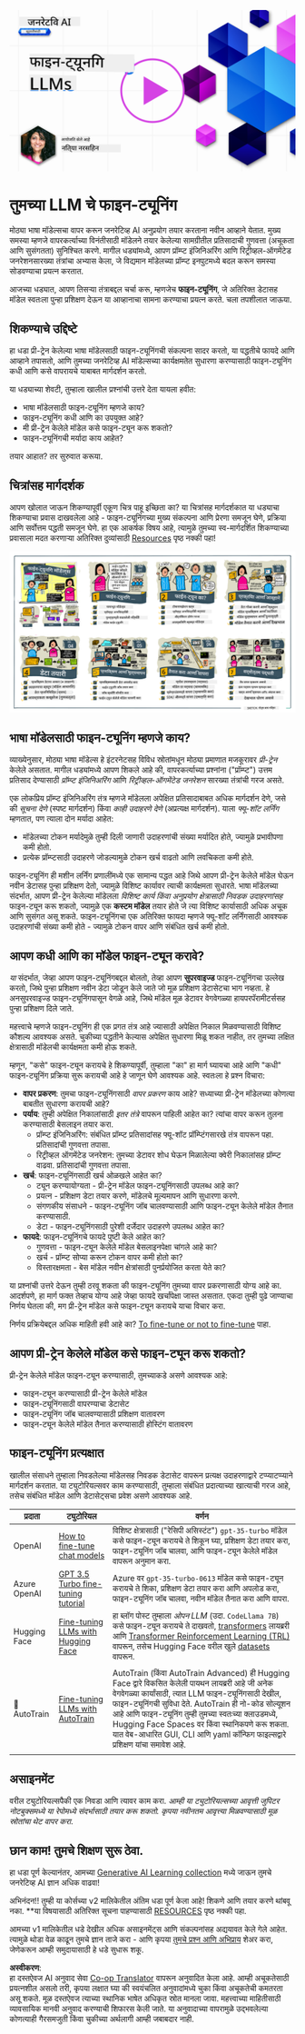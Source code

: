 <!--
CO_OP_TRANSLATOR_METADATA:
{
  "original_hash": "68664f7e754a892ae1d8d5e2b7bd2081",
  "translation_date": "2025-07-09T17:39:48+00:00",
  "source_file": "18-fine-tuning/README.md",
  "language_code": "mr"
}
-->
[![Open Source Models](../../../translated_images/18-lesson-banner.f30176815b1a5074fce9cceba317720586caa99e24001231a92fd04eeb54a121.mr.png)](https://aka.ms/gen-ai-lesson18-gh?WT.mc_id=academic-105485-koreyst)

# तुमच्या LLM चे फाइन-ट्यूनिंग

मोठ्या भाषा मॉडेल्सचा वापर करून जनरेटिव्ह AI अनुप्रयोग तयार करताना नवीन आव्हाने येतात. मुख्य समस्या म्हणजे वापरकर्त्याच्या विनंतीसाठी मॉडेलने तयार केलेल्या सामग्रीतील प्रतिसादाची गुणवत्ता (अचूकता आणि सुसंगतता) सुनिश्चित करणे. मागील धड्यांमध्ये, आपण प्रॉम्प्ट इंजिनिअरिंग आणि रिट्रीव्हल-ऑगमेंटेड जनरेशनसारख्या तंत्रांचा अभ्यास केला, जे विद्यमान मॉडेलच्या प्रॉम्प्ट इनपुटमध्ये बदल करून समस्या सोडवण्याचा प्रयत्न करतात.

आजच्या धड्यात, आपण तिसऱ्या तंत्राबद्दल चर्चा करू, म्हणजेच **फाइन-ट्यूनिंग**, जे अतिरिक्त डेटासह मॉडेल स्वतःला पुन्हा प्रशिक्षण देऊन या आव्हानाचा सामना करण्याचा प्रयत्न करते. चला तपशीलात जाऊया.

## शिकण्याचे उद्दिष्टे

हा धडा प्री-ट्रेन केलेल्या भाषा मॉडेलसाठी फाइन-ट्यूनिंगची संकल्पना सादर करतो, या पद्धतीचे फायदे आणि आव्हाने तपासतो, आणि तुमच्या जनरेटिव्ह AI मॉडेल्सच्या कार्यक्षमतेत सुधारणा करण्यासाठी फाइन-ट्यूनिंग कधी आणि कसे वापरायचे याबाबत मार्गदर्शन करतो.

या धड्याच्या शेवटी, तुम्हाला खालील प्रश्नांची उत्तरे देता यायला हवीत:

- भाषा मॉडेलसाठी फाइन-ट्यूनिंग म्हणजे काय?
- फाइन-ट्यूनिंग कधी आणि का उपयुक्त आहे?
- मी प्री-ट्रेन केलेले मॉडेल कसे फाइन-ट्यून करू शकतो?
- फाइन-ट्यूनिंगची मर्यादा काय आहेत?

तयार आहात? तर सुरुवात करूया.

## चित्रांसह मार्गदर्शक

आपण खोलात जाऊन शिकण्यापूर्वी एकूण चित्र पाहू इच्छिता का? या चित्रांसह मार्गदर्शकात या धड्याचा शिकण्याचा प्रवास दाखवलेला आहे - फाइन-ट्यूनिंगच्या मुख्य संकल्पना आणि प्रेरणा समजून घेणे, प्रक्रिया आणि सर्वोत्तम पद्धती समजून घेणे. हा एक आकर्षक विषय आहे, त्यामुळे तुमच्या स्व-मार्गदर्शित शिकण्याच्या प्रवासाला मदत करणाऱ्या अतिरिक्त दुव्यांसाठी [Resources](./RESOURCES.md?WT.mc_id=academic-105485-koreyst) पृष्ठ नक्की पहा!

![Illustrated Guide to Fine Tuning Language Models](../../../translated_images/18-fine-tuning-sketchnote.11b21f9ec8a703467a120cb79a28b5ac1effc8d8d9d5b31bbbac6b8640432e14.mr.png)

## भाषा मॉडेलसाठी फाइन-ट्यूनिंग म्हणजे काय?

व्याख्येनुसार, मोठ्या भाषा मॉडेल्स हे इंटरनेटसह विविध स्रोतांमधून मोठ्या प्रमाणात मजकूरावर _प्री-ट्रेन_ केलेले असतात. मागील धड्यांमध्ये आपण शिकले आहे की, वापरकर्त्याच्या प्रश्नांना ("प्रॉम्प्ट") उत्तम प्रतिसाद देण्यासाठी _प्रॉम्प्ट इंजिनिअरिंग_ आणि _रिट्रीव्हल-ऑगमेंटेड जनरेशन_ सारख्या तंत्रांची गरज असते.

एक लोकप्रिय प्रॉम्प्ट इंजिनिअरिंग तंत्र म्हणजे मॉडेलला अपेक्षित प्रतिसादाबाबत अधिक मार्गदर्शन देणे, जसे की _सूचना देणे_ (स्पष्ट मार्गदर्शन) किंवा _काही उदाहरणे देणे_ (अप्रत्यक्ष मार्गदर्शन). याला _फ्यू-शॉट लर्निंग_ म्हणतात, पण त्याला दोन मर्यादा आहेत:

- मॉडेलच्या टोकन मर्यादेमुळे तुम्ही दिली जाणारी उदाहरणांची संख्या मर्यादित होते, ज्यामुळे प्रभावीपणा कमी होतो.
- प्रत्येक प्रॉम्प्टसाठी उदाहरणे जोडल्यामुळे टोकन खर्च वाढतो आणि लवचिकता कमी होते.

फाइन-ट्यूनिंग ही मशीन लर्निंग प्रणालींमध्ये एक सामान्य पद्धत आहे जिथे आपण प्री-ट्रेन केलेले मॉडेल घेऊन नवीन डेटासह पुन्हा प्रशिक्षण देतो, ज्यामुळे विशिष्ट कार्यावर त्याची कार्यक्षमता सुधारते. भाषा मॉडेलच्या संदर्भात, आपण प्री-ट्रेन केलेल्या मॉडेलला _विशिष्ट कार्य किंवा अनुप्रयोग क्षेत्रासाठी निवडक उदाहरणांसह_ फाइन-ट्यून करू शकतो, ज्यामुळे एक **कस्टम मॉडेल** तयार होते जे त्या विशिष्ट कार्यासाठी अधिक अचूक आणि सुसंगत असू शकते. फाइन-ट्यूनिंगचा एक अतिरिक्त फायदा म्हणजे फ्यू-शॉट लर्निंगसाठी आवश्यक उदाहरणांची संख्या कमी होते - ज्यामुळे टोकन वापर आणि संबंधित खर्च कमी होतो.

## आपण कधी आणि का मॉडेल फाइन-ट्यून करावे?

_या_ संदर्भात, जेव्हा आपण फाइन-ट्यूनिंगबद्दल बोलतो, तेव्हा आपण **सुपरवाइज्ड** फाइन-ट्यूनिंगचा उल्लेख करतो, जिथे पुन्हा प्रशिक्षण नवीन डेटा जोडून केले जाते जो मूळ प्रशिक्षण डेटासेटचा भाग नव्हता. हे अनसुपरवाइज्ड फाइन-ट्यूनिंगपासून वेगळे आहे, जिथे मॉडेल मूळ डेटावर वेगवेगळ्या हायपरपॅरामीटर्ससह पुन्हा प्रशिक्षण दिले जाते.

महत्त्वाचे म्हणजे फाइन-ट्यूनिंग ही एक प्रगत तंत्र आहे ज्यासाठी अपेक्षित निकाल मिळवण्यासाठी विशिष्ट कौशल्य आवश्यक असते. चुकीच्या पद्धतीने केल्यास अपेक्षित सुधारणा मिळू शकत नाहीत, तर तुमच्या लक्षित क्षेत्रासाठी मॉडेलची कार्यक्षमता कमी होऊ शकते.

म्हणून, "कसे" फाइन-ट्यून करायचे हे शिकण्यापूर्वी, तुम्हाला "का" हा मार्ग घ्यायचा आहे आणि "कधी" फाइन-ट्यूनिंग प्रक्रिया सुरू करायची आहे हे जाणून घेणे आवश्यक आहे. स्वतःला हे प्रश्न विचारा:

- **वापर प्रकरण**: तुमचा फाइन-ट्यूनिंगसाठी _वापर प्रकरण_ काय आहे? सध्याच्या प्री-ट्रेन मॉडेलच्या कोणत्या बाबतीत सुधारणा करायची आहे?
- **पर्याय**: तुम्ही अपेक्षित निकालांसाठी _इतर तंत्रे_ वापरून पाहिली आहेत का? त्यांचा वापर करून तुलना करण्यासाठी बेसलाइन तयार करा.
  - प्रॉम्प्ट इंजिनिअरिंग: संबंधित प्रॉम्प्ट प्रतिसादांसह फ्यू-शॉट प्रॉम्प्टिंगसारखे तंत्र वापरून पहा. प्रतिसादांची गुणवत्ता तपासा.
  - रिट्रीव्हल ऑगमेंटेड जनरेशन: तुमच्या डेटावर शोध घेऊन मिळालेल्या क्वेरी निकालांसह प्रॉम्प्ट वाढवा. प्रतिसादांची गुणवत्ता तपासा.
- **खर्च**: फाइन-ट्यूनिंगसाठी खर्च ओळखले आहेत का?
  - ट्यून करण्यायोग्यता - प्री-ट्रेन मॉडेल फाइन-ट्यूनिंगसाठी उपलब्ध आहे का?
  - प्रयत्न - प्रशिक्षण डेटा तयार करणे, मॉडेलचे मूल्यमापन आणि सुधारणा करणे.
  - संगणकीय संसाधने - फाइन-ट्यूनिंग जॉब चालवण्यासाठी आणि फाइन-ट्यून केलेले मॉडेल तैनात करण्यासाठी.
  - डेटा - फाइन-ट्यूनिंगसाठी पुरेशी दर्जेदार उदाहरणे उपलब्ध आहेत का?
- **फायदे**: फाइन-ट्यूनिंगचे फायदे पुष्टी केले आहेत का?
  - गुणवत्ता - फाइन-ट्यून केलेले मॉडेल बेसलाइनपेक्षा चांगले आहे का?
  - खर्च - प्रॉम्प्ट सोप्या करून टोकन वापर कमी होतो का?
  - विस्तारक्षमता - बेस मॉडेल नवीन क्षेत्रांसाठी पुनर्प्रयोजित करता येते का?

या प्रश्नांची उत्तरे देऊन तुम्ही ठरवू शकता की फाइन-ट्यूनिंग तुमच्या वापर प्रकरणासाठी योग्य आहे का. आदर्शपणे, हा मार्ग फक्त तेव्हाच योग्य आहे जेव्हा फायदे खर्चांपेक्षा जास्त असतात. एकदा तुम्ही पुढे जाण्याचा निर्णय घेतला की, मग प्री-ट्रेन मॉडेल कसे फाइन-ट्यून करायचे याचा विचार करा.

निर्णय प्रक्रियेबद्दल अधिक माहिती हवी आहे का? [To fine-tune or not to fine-tune](https://www.youtube.com/watch?v=0Jo-z-MFxJs) पाहा.

## आपण प्री-ट्रेन केलेले मॉडेल कसे फाइन-ट्यून करू शकतो?

प्री-ट्रेन केलेले मॉडेल फाइन-ट्यून करण्यासाठी, तुमच्याकडे असणे आवश्यक आहे:

- फाइन-ट्यून करण्यासाठी प्री-ट्रेन केलेले मॉडेल
- फाइन-ट्यूनिंगसाठी वापरण्याचा डेटासेट
- फाइन-ट्यूनिंग जॉब चालवण्यासाठी प्रशिक्षण वातावरण
- फाइन-ट्यून केलेले मॉडेल तैनात करण्यासाठी होस्टिंग वातावरण

## फाइन-ट्यूनिंग प्रत्यक्षात

खालील संसाधने तुम्हाला निवडलेल्या मॉडेलसह निवडक डेटासेट वापरून प्रत्यक्ष उदाहरणाद्वारे टप्प्याटप्प्याने मार्गदर्शन करतात. या ट्युटोरियल्सवर काम करण्यासाठी, तुम्हाला संबंधित प्रदात्याच्या खात्याची गरज आहे, तसेच संबंधित मॉडेल आणि डेटासेट्सचा प्रवेश असणे आवश्यक आहे.

| प्रदाता       | ट्युटोरियल                                                                                                                                                                   | वर्णन                                                                                                                                                                                                                                                                                                                                                                                                                            |
| ------------- | ---------------------------------------------------------------------------------------------------------------------------------------------------------------------------- | -------------------------------------------------------------------------------------------------------------------------------------------------------------------------------------------------------------------------------------------------------------------------------------------------------------------------------------------------------------------------------------------------------------------------------- |
| OpenAI        | [How to fine-tune chat models](https://github.com/openai/openai-cookbook/blob/main/examples/How_to_finetune_chat_models.ipynb?WT.mc_id=academic-105485-koreyst)                | विशिष्ट क्षेत्रासाठी ("रेसिपी असिस्टंट") `gpt-35-turbo` मॉडेल कसे फाइन-ट्यून करायचे ते शिकून घ्या, प्रशिक्षण डेटा तयार करा, फाइन-ट्यूनिंग जॉब चालवा, आणि फाइन-ट्यून केलेले मॉडेल वापरून अनुमान करा.                                                                                                                                                                                                                              |
| Azure OpenAI  | [GPT 3.5 Turbo fine-tuning tutorial](https://learn.microsoft.com/azure/ai-services/openai/tutorials/fine-tune?tabs=python-new%2Ccommand-line?WT.mc_id=academic-105485-koreyst) | Azure वर `gpt-35-turbo-0613` मॉडेल कसे फाइन-ट्यून करायचे ते शिका, प्रशिक्षण डेटा तयार करा आणि अपलोड करा, फाइन-ट्यूनिंग जॉब चालवा, नवीन मॉडेल तैनात करा आणि वापरा.                                                                                                                                                                                                                                                           |
| Hugging Face  | [Fine-tuning LLMs with Hugging Face](https://www.philschmid.de/fine-tune-llms-in-2024-with-trl?WT.mc_id=academic-105485-koreyst)                                               | हा ब्लॉग पोस्ट तुम्हाला _ओपन LLM_ (उदा. `CodeLlama 7B`) कसे फाइन-ट्यून करायचे ते दाखवतो, [transformers](https://huggingface.co/docs/transformers/index?WT.mc_id=academic-105485-koreyst) लायब्ररी आणि [Transformer Reinforcement Learning (TRL)](https://huggingface.co/docs/trl/index?WT.mc_id=academic-105485-koreyst) वापरून, तसेच Hugging Face वरील खुले [datasets](https://huggingface.co/docs/datasets/index?WT.mc_id=academic-105485-koreyst) वापरून. |
|               |                                                                                                                                                                              |                                                                                                                                                                                                                                                                                                                                                                                                                                  |
| 🤗 AutoTrain  | [Fine-tuning LLMs with AutoTrain](https://github.com/huggingface/autotrain-advanced/?WT.mc_id=academic-105485-koreyst)                                                         | AutoTrain (किंवा AutoTrain Advanced) ही Hugging Face द्वारे विकसित केलेली पायथन लायब्ररी आहे जी अनेक वेगवेगळ्या कार्यांसाठी, त्यात LLM फाइन-ट्यूनिंगसाठी देखील, फाइन-ट्यूनिंगची सुविधा देते. AutoTrain ही नो-कोड सोल्यूशन आहे आणि फाइन-ट्यूनिंग तुम्ही तुमच्या स्वतःच्या क्लाउडमध्ये, Hugging Face Spaces वर किंवा स्थानिकपणे करू शकता. यात वेब-आधारित GUI, CLI आणि yaml कॉन्फिग फाइल्सद्वारे प्रशिक्षण यांचा समावेश आहे. |
|               |                                                                                                                                                                              |                                                                                                                                                                                                                                                                                                                                                                                                                                  |

## असाइनमेंट

वरील ट्युटोरियल्सपैकी एक निवडा आणि त्यावर काम करा. _आम्ही या ट्युटोरियल्सच्या आवृत्ती जुपिटर नोटबुक्समध्ये या रेपोमध्ये संदर्भासाठी तयार करू शकतो. कृपया नवीनतम आवृत्त्या मिळवण्यासाठी मूळ स्रोतांचा थेट वापर करा_.

## छान काम! तुमचे शिक्षण सुरू ठेवा.

हा धडा पूर्ण केल्यानंतर, आमच्या [Generative AI Learning collection](https://aka.ms/genai-collection?WT.mc_id=academic-105485-koreyst) मध्ये जाऊन तुमचे जनरेटिव्ह AI ज्ञान अधिक वाढवा!

अभिनंदन!! तुम्ही या कोर्सच्या v2 मालिकेतील अंतिम धडा पूर्ण केला आहे! शिकणे आणि तयार करणे थांबवू नका. \*\*या विषयासाठी अतिरिक्त सूचना पाहण्यासाठी [RESOURCES](RESOURCES.md?WT.mc_id=academic-105485-koreyst) पृष्ठ नक्की पहा.

आमच्या v1 मालिकेतील धडे देखील अधिक असाइनमेंट्स आणि संकल्पनांसह अद्ययावत केले गेले आहेत. त्यामुळे थोडा वेळ काढून तुमचे ज्ञान ताजे करा - आणि कृपया [तुमचे प्रश्न आणि अभिप्राय](https://github.com/microsoft/generative-ai-for-beginners/issues?WT.mc_id=academic-105485-koreyst) शेअर करा, जेणेकरून आम्ही समुदायासाठी हे धडे सुधारू शकू.

**अस्वीकरण**:  
हा दस्तऐवज AI अनुवाद सेवा [Co-op Translator](https://github.com/Azure/co-op-translator) वापरून अनुवादित केला आहे. आम्ही अचूकतेसाठी प्रयत्नशील असलो तरी, कृपया लक्षात घ्या की स्वयंचलित अनुवादांमध्ये चुका किंवा अचूकतेची कमतरता असू शकते. मूळ दस्तऐवज त्याच्या स्थानिक भाषेत अधिकृत स्रोत मानला जावा. महत्त्वाच्या माहितीसाठी व्यावसायिक मानवी अनुवाद करण्याची शिफारस केली जाते. या अनुवादाच्या वापरामुळे उद्भवलेल्या कोणत्याही गैरसमजुती किंवा चुकीच्या अर्थलागी आम्ही जबाबदार नाही.